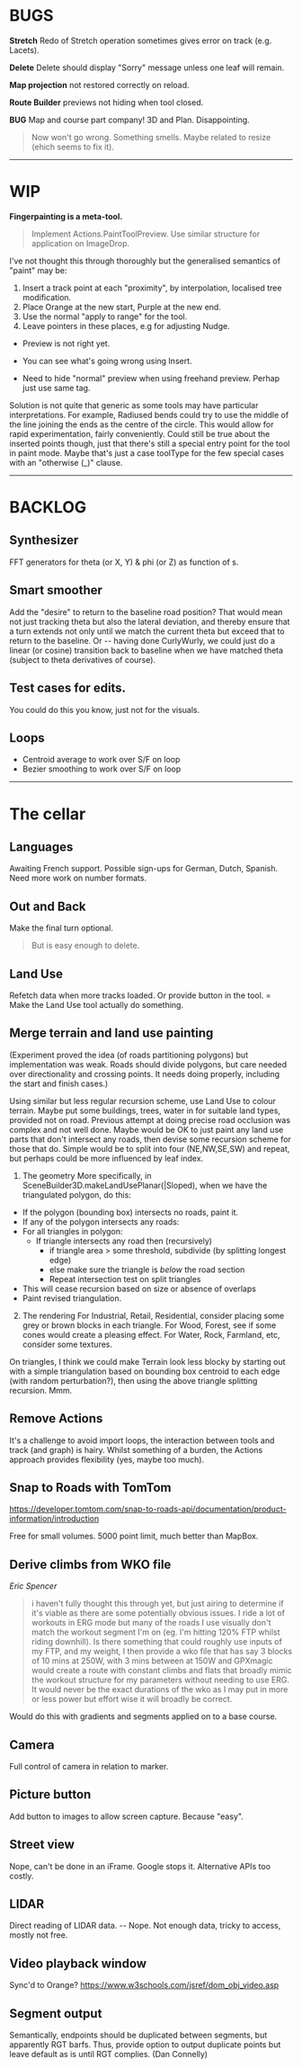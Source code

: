 
# BUGS

**Stretch** Redo of Stretch operation sometimes gives error on track (e.g. Lacets).

**Delete** Delete should display "Sorry" message unless one leaf will remain.

**Map projection** not restored correctly on reload.

**Route Builder** previews not hiding when tool closed.

**BUG** Map and course part company! 3D and Plan. Disappointing.
> Now won't go wrong. Something smells. Maybe related to resize (ehich seems to fix it).

--- 

# WIP

**Fingerpainting is a meta-tool.**

> Implement Actions.PaintToolPreview.
> Use similar structure for application on ImageDrop.

I've not thought this through thoroughly but the generalised semantics of "paint" may be:
1. Insert a track point at each "proximity", by interpolation, localised tree modification.
2. Place Orange at the new start, Purple at the new end.
3. Use the normal "apply to range" for the tool.
4. Leave pointers in these places, e.g for adjusting Nudge.

* Preview is not right yet.
* You can see what's going wrong using Insert.

* Need to hide "normal" preview when using freehand preview. Perhap just use same tag.

Solution is not quite that generic as some tools may have particular interpretations.
For example, Radiused bends could try to use the middle of the line joining the ends as the centre
of the circle. This would allow for rapid experimentation, fairly conveniently.
Could still be true about the inserted points though, just that there's still a special
entry point for the tool in paint mode. Maybe that's just a case toolType for the few special cases
with an "otherwise (_)" clause.

---

# BACKLOG

## Synthesizer

FFT generators for theta (or X, Y) & phi (or Z) as function of s.

## Smart smoother

Add the "desire" to return to the baseline road position? That would 
mean not just tracking theta but also the lateral deviation, and thereby 
ensure that a turn extends not only until we match the current theta but 
exceed that to return to the baseline. Or -- having done CurlyWurly, we 
could just do a linear (or cosine) transition back to baseline when we have 
matched theta (subject to theta derivatives of course).

## Test cases for edits.

You could do this you know, just not for the visuals.

## Loops

- Centroid average to work over S/F on loop
- Bezier smoothing to work over S/F on loop

---

# The cellar

## Languages

Awaiting French support.
Possible sign-ups for German, Dutch, Spanish.
Need more work on number formats.

## Out and Back

Make the final turn optional. 
> But is easy enough to delete.

## Land Use

Refetch data when more tracks loaded. Or provide button in the tool.
= Make the Land Use tool actually do something.

## Merge terrain and land use painting

(Experiment proved the idea (of roads partitioning polygons) but implementation was weak.
Roads should divide polygons, but care needed over directionality and crossing points.
It needs doing properly, including the start and finish cases.)

Using similar but less regular recursion scheme, use Land Use to colour terrain.
Maybe put some buildings, trees, water in for suitable land types, provided not on road.
Previous attempt at doing precise road occlusion was complex and not well done.
Maybe would be OK to just paint any land use parts that don't intersect any roads,
then devise some recursion scheme for those that do. Simple would be to split into
four (NE,NW,SE,SW) and repeat, but perhaps could be more influenced by leaf index.

1. The geometry
   More specifically, in SceneBuilder3D.makeLandUsePlanar(|Sloped), when we have the
   triangulated polygon, do this:
- If the polygon (bounding box) intersects no roads, paint it.
- If any of the polygon intersects any roads:
- For all triangles in polygon:
    - If triangle intersects any road then (recursively)
        - if triangle area > some threshold, subdivide (by splitting longest edge)
        - else make sure the triangle is _below_ the road section
        - Repeat intersection test on split triangles
- This will cease recursion based on size or absence of overlaps
- Paint revised triangulation.

2. The rendering
   For Industrial, Retail, Residential, consider placing some grey or brown blocks in each triangle.
   For Wood, Forest, see if some cones would create a pleasing effect.
   For Water, Rock, Farmland, etc, consider some textures.

On triangles, I think we could make Terrain look less blocky by starting out with a
simple triangulation based on bounding box centroid to each edge (with random perturbation?),
then using the above triangle splitting recursion. Mmm.

## Remove Actions

It's a challenge to avoid import loops, the interaction between tools and track (and graph) is hairy.
Whilst something of a burden, the Actions approach provides flexibility (yes, maybe too much).

## Snap to Roads with TomTom

https://developer.tomtom.com/snap-to-roads-api/documentation/product-information/introduction

Free for small volumes.
5000 point limit, much better than MapBox.

## Derive climbs from WKO file

_Eric Spencer_
> i haven't fully thought this through yet, but just airing to determine if it's viable as there are some potentially obvious issues. I ride a lot of workouts in ERG mode but many of the roads I use visually don't match the workout segment I'm on (eg. I'm hitting 120% FTP whilst riding downhill). Is there something that could roughly use inputs of my FTP, and my weight, I then provide a wko file that has say 3 blocks of 10 mins at 250W, with 3 mins between at 150W and GPXmagic would create a route with constant climbs and flats that broadly mimic the workout structure for my parameters without needing to use ERG. It would never be the exact durations of the wko as I may put in more or less power but effort wise it will broadly be correct.

Would do this with gradients and segments applied on to a base course.

## Camera

Full control of camera in relation to marker.

## Picture button

Add button to images to allow screen capture. Because "easy".

## Street view

Nope, can't be done in an iFrame. Google stops it. Alternative APIs too costly.

## LIDAR

Direct reading of LIDAR data.
-- Nope. Not enough data, tricky to access, mostly not free.

## Video playback window

Sync'd to Orange?
https://www.w3schools.com/jsref/dom_obj_video.asp

## Segment output

Semantically, endpoints should be duplicated between segments, but apparently RGT barfs.
Thus, provide option to output duplicate points but leave default as is until RGT complies.
(Dan Connelly)



